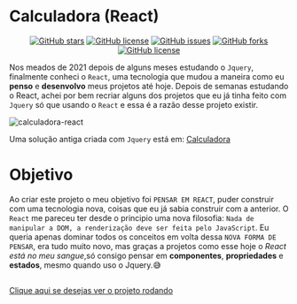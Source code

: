 # Calculadora (React)
<p align="center">
<a href="https://github.com/Francisco-Fetapi/calculadora-react/stargazers"><img alt="GitHub stars" src="https://img.shields.io/github/stars/Francisco-Fetapi/calculadora-react?style=plastic"></a>
<a href="https://github.com/Francisco-Fetapi/calculadora-react"><img alt="GitHub license" src="https://img.shields.io/badge/Exercise-For%20trainning-orange"></a>
<a href="https://github.com/Francisco-Fetapi/calculadora-react/issues"><img alt="GitHub issues" src="https://img.shields.io/github/issues/Francisco-Fetapi/calculadora-react?style=plastic"></a>
<a href="https://github.com/Francisco-Fetapi/calculadora-react/network"><img alt="GitHub forks" src="https://img.shields.io/github/forks/Francisco-Fetapi/calculadora-react?style=plastic"></a>
<a href="https://github.com/Francisco-Fetapi/calculadora-react"><img alt="GitHub license" src="https://img.shields.io/github/license/Francisco-Fetapi/calculadora-react?style=plastic"></a>
</p>

Nos meados de 2021 depois de alguns meses estudando o `Jquery`, finalmente conheci o `React`, uma tecnologia que mudou a maneira como eu **penso** e **desenvolvo** meus projetos até hoje. Depois de semanas estudando o React, achei por bem recriar alguns dos projetos que eu já tinha feito com `Jquery` só que usando o `React` e essa é a razão desse projeto existir.

![calculadora-react](https://user-images.githubusercontent.com/74926014/180439655-f68712a5-d962-4705-b96d-1435980181f7.gif)


Uma solução antiga criada com `Jquery` está em: <a href="https://github.com/Francisco-Fetapi/calculadora-html-css-js">Calculadora</a>

# Objetivo

Ao criar este projeto o meu objetivo foi `PENSAR EM REACT`, puder construir com uma tecnologia nova, coisas que eu já sabia construir com a anterior. O `React` me pareceu ter desde o principio uma nova filosofia:
`Nada de manipular a DOM, a renderização deve ser feita pelo JavaScript`. Eu queria apenas dominar todos os conceitos em volta dessa `NOVA FORMA DE PENSAR`, era tudo muito novo, mas graças a projetos como esse hoje o _React está no meu sangue_,só consigo pensar em **componentes**, **propriedades** e **estados**, mesmo quando uso o Jquery.😅

##

<a href="http://calculadora-react-fetapi.vercel.app/">Clique aqui se desejas ver o projeto rodando</a>
